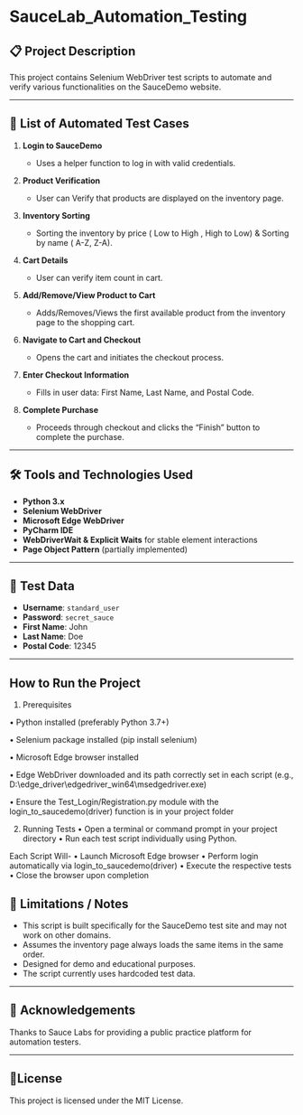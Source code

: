 # SauceLab_Automation_Testing

## 📋 Project Description
This project contains Selenium WebDriver test scripts to automate and verify various functionalities on the SauceDemo website.

---

## 🧪 List of Automated Test Cases

1. **Login to SauceDemo**  
   - Uses a helper function to log in with valid credentials.

2. **Product Verification** 
   - User can Verify that products are displayed on the inventory page.

3. **Inventory Sorting**
   - Sorting the inventory by price ( Low to High , High to Low) & Sorting by name ( A-Z, Z-A).

4. **Cart Details**
    - User can verify item count in cart.

5. **Add/Remove/View Product to Cart**  
   - Adds/Removes/Views the first available product from the inventory page to the shopping cart.

6. **Navigate to Cart and Checkout**  
   - Opens the cart and initiates the checkout process.

7. **Enter Checkout Information**  
   - Fills in user data: First Name, Last Name, and Postal Code.

8. **Complete Purchase**  
   - Proceeds through checkout and clicks the “Finish” button to complete the purchase.

---

## 🛠️ Tools and Technologies Used

- **Python 3.x**
- **Selenium WebDriver**
- **Microsoft Edge WebDriver**
- **PyCharm IDE**
- **WebDriverWait & Explicit Waits** for stable element interactions
- **Page Object Pattern** (partially implemented)

---

## 🧾 Test Data

- **Username**: `standard_user`
- **Password**: `secret_sauce`
- **First Name**: John
- **Last Name**: Doe
- **Postal Code**: 12345

---


## How to Run the Project

1. Prerequisites

 • Python installed (preferably Python 3.7+)

 • Selenium package installed (pip install selenium)

 • Microsoft Edge browser installed

 • Edge WebDriver downloaded and its path correctly set in each script (e.g., D:\edge_driver\edgedriver_win64\msedgedriver.exe)

 • Ensure the Test_Login/Registration.py module with the login_to_saucedemo(driver) function is in your project folder

2. Running Tests
  • Open a terminal or command prompt in your project directory
  • Run each test script individually using Python.

  Each Script Will-
  • Launch Microsoft Edge browser
  • Perform login automatically via login_to_saucedemo(driver)
  • Execute the respective tests
  • Close the browser upon completion



## 🚫 Limitations / Notes

- This script is built specifically for the SauceDemo test site and may not work on other domains.
- Assumes the inventory page always loads the same items in the same order.
- Designed for demo and educational purposes.
- The script currently uses hardcoded test data.

---


## 🙌 Acknowledgements
Thanks to Sauce Labs for providing a public practice platform for automation testers.

---

## 📄License

This project is licensed under the MIT License.



